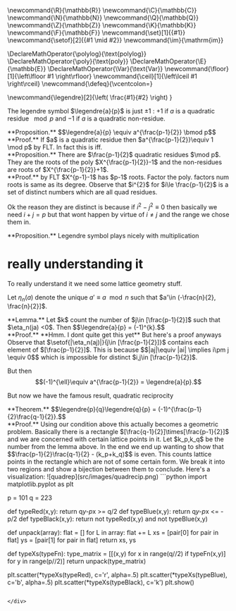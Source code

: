 \newcommand{\R}{\mathbb{R}}
\newcommand{\C}{\mathbb{C}}
\newcommand{\N}{\mathbb{N}}
\newcommand{\Q}{\mathbb{Q}}
\newcommand{\Z}{\mathbb{Z}}
\newcommand{\K}{\mathbb{K}}
\newcommand{\F}{\mathbb{F}}
\newcommand{\set}[1]{\{#1\}}
\newcommand{\setof}[2]{\{#1 \mid #2\}}
\newcommand{\im}{\mathrm{im}}

\DeclareMathOperator{\polylog}{\text{polylog}}
\DeclareMathOperator{\poly}{\text{poly}}
\DeclareMathOperator{\E}{\mathbb{E}}
\DeclareMathOperator{\Var}{\text{Var}}
\newcommand{\floor}[1]{\left\lfloor #1 \right\rfloor}
\newcommand{\ceil}[1]{\left\lceil #1 \right\rceil}
\newcommand{\defeq}{\vcentcolon=}


\newcommand{\legendre}[2]{\left( \frac{#1}{#2} \right) }

The legendre symbol $\legendre{a}{p}$ is just $\pm 1$ : $+1$ if
$a$ is a quadratic residue $\mod p$ and $-1$ if $a$ is a quadratic non-residue.

<div class="prop envbox">**Proposition.**
$$\legendre{a}{p} \equiv a^{\frac{p-1}{2}} \bmod p$$
</div>
<div class="pf envbox">**Proof.**
If $a$ is a quadratic residue then $a^{\frac{p-1}{2}}\equiv 1 \mod p$ by FLT.
In fact this is iff.
</div>

<div class="prop envbox">**Proposition.**
There are $\frac{p-1}{2}$ quadratic residues $\mod p$. 
They are the roots of the poly $X^{\frac{p-1}{2}}-1$ 
and the non-residues are roots of $X^{\frac{p-1}{2}}+1$.
</div>
<div class="pf envbox">**Proof.**
by FLT $X^{p-1}-1$ has  $p-1$ roots. Factor the poly. factors num
roots is same as its degree. 
Observe that  $i^{2}$  for $i\le \frac{p-1}{2}$ is a set of
distinct numbers which are all quad residues.

Ok the reason they are distinct is because if  $i^{2}-j^{2}
\equiv 0$ then basically we need $i+j =p$ but that wont happen by
virtue of  $i\neq j$ and the range we chose them in.
</div>

<div class="prop envbox">**Proposition.**
Legendre symbol plays nicely with multiplication
</div>

# really understanding it

To really understand it we need some lattice geometry stuff.

Let $\eta_n(a)$ denote the unique  $a'\equiv a \mod n$ such that
 $a'\in (-\frac{n}{2}, \frac{n}{2}]$.
<div class="lem envbox">**Lemma.**
Let $k$ count the number of $j\in [\frac{p-1}{2}]$ such that
$\eta_n(ja) <0$. Then 
$$\legendre{a}{p} = (-1)^{k}.$$
</div>
<div class="pf envbox">**Proof.**
**Hmm. I dont quite get this yet** But here's a proof anyways
Observe that $\setof{|\eta_n(aj)|}{j\in [\frac{p-1}{2}]}$
contains each element of $[\frac{p-1}{2}]$. This is because
$$|aj|\equiv |ai| \implies i\pm j \equiv 0$$
which is impossible for distinct $i,j\in [\frac{p-1}{2}]$.

But then $$(-1)^{\ell}\equiv a^{\frac{p-1}{2}} =
\legendre{a}{p}.$$
</div>

But now we have the famous result, quadratic reciprocity
<div class="thm envbox">**Theorem.**
$$\legendre{p}{q}\legendre{q}{p} = (-1)^{\frac{p-1}{2}\frac{q-1}{2}}.$$
</div>
<div class="pf envbox">**Proof.**
Using our condition above this actually becomes a geometric
problem.
Basically there is a rectangle
$[\frac{q-1}{2}]\times[\frac{p-1}{2}]$ and we are concerned with
certain lattice points in it.
Let $k_p,k_q$ be the number from the lemma above.
In the end we end up wanting to show that 
$$\frac{p-1}{2}\frac{q-1}{2} - (k_p+k_q)$$ is even. 
This counts lattice points in the rectangle which are not of some
certain form. We break it into two regions and show a bijection
between them to conclude.
Here's a visualization:
![quadrep](src/images/quadrecip.png)
```python
import matplotlib.pyplot  as plt

p = 101
q = 223

def typeRed(x,y):
    return q*y-p*x >= q/2
def typeBlue(x,y):
    return q*y-p*x <= -p/2
def typeBlack(x,y):
    return not typeRed(x,y) and not typeBlue(x,y)

def unpack(array):
    flat = []
    for L in array:
        flat += L
    xs = [pair[0] for pair in flat]
    ys = [pair[1] for pair in flat]
    return xs, ys

def typeXs(typeFn):
    type_matrix = [[(x,y) for x in range(q//2) if typeFn(x,y)] for y in range(p//2)]
    return unpack(type_matrix)

plt.scatter(*typeXs(typeRed), c='r', alpha=.5)
plt.scatter(*typeXs(typeBlue), c='b', alpha=.5)
plt.scatter(*typeXs(typeBlack), c='k')
plt.show()
```

</div>


